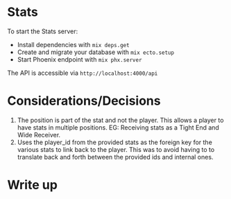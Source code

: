 # Stats

To start the Stats server:

- Install dependencies with `mix deps.get`
- Create and migrate your database with `mix ecto.setup`
- Start Phoenix endpoint with `mix phx.server`

The API is accessible via `http://localhost:4000/api`

# Considerations/Decisions

1. The position is part of the stat and not the player. This allows a player to have stats in multiple positions.
   EG: Receiving stats as a Tight End and Wide Receiver.
2. Uses the player_id from the provided stats as the foreign key for the various stats to link back to the player.
   This was to avoid having to to translate back and forth between the provided ids and internal ones.

# Write up
